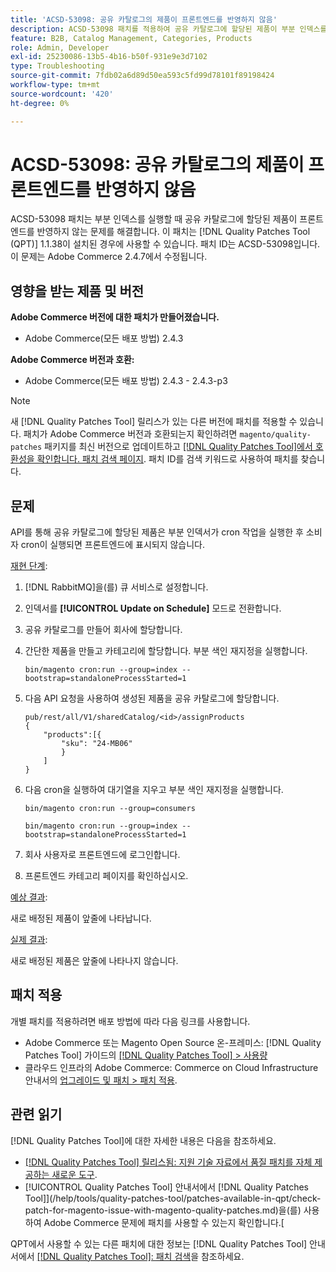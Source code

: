 ```yaml
---
title: 'ACSD-53098: 공유 카탈로그의 제품이 프론트엔드를 반영하지 않음'
description: ACSD-53098 패치를 적용하여 공유 카탈로그에 할당된 제품이 부분 인덱스를 실행할 때 프론트엔드를 반영하지 않는 Adobe Commerce 문제를 해결합니다.
feature: B2B, Catalog Management, Categories, Products
role: Admin, Developer
exl-id: 25230086-13b5-4b16-b50f-931e9e3d7102
type: Troubleshooting
source-git-commit: 7fdb02a6d89d50ea593c5fd99d78101f89198424
workflow-type: tm+mt
source-wordcount: '420'
ht-degree: 0%

---
```


# ACSD-53098: 공유 카탈로그의 제품이 프론트엔드를 반영하지 않음

ACSD-53098 패치는 부분 인덱스를 실행할 때 공유 카탈로그에 할당된 제품이 프론트엔드를 반영하지 않는 문제를 해결합니다. 이 패치는 [!DNL Quality Patches Tool (QPT)] 1.1.38이 설치된 경우에 사용할 수 있습니다. 패치 ID는 ACSD-53098입니다. 이 문제는 Adobe Commerce 2.4.7에서 수정됩니다.

## 영향을 받는 제품 및 버전

**Adobe Commerce 버전에 대한 패치가 만들어졌습니다.**

* Adobe Commerce(모든 배포 방법) 2.4.3

**Adobe Commerce 버전과 호환:**

* Adobe Commerce(모든 배포 방법) 2.4.3 - 2.4.3-p3

>[!NOTE]
>
>새 [!DNL Quality Patches Tool] 릴리스가 있는 다른 버전에 패치를 적용할 수 있습니다. 패치가 Adobe Commerce 버전과 호환되는지 확인하려면 `magento/quality-patches` 패키지를 최신 버전으로 업데이트하고 [[!DNL Quality Patches Tool]에서 호환성을 확인합니다. 패치 검색 페이지](https://experienceleague.adobe.com/tools/commerce-quality-patches/index.html). 패치 ID를 검색 키워드로 사용하여 패치를 찾습니다.

## 문제

API를 통해 공유 카탈로그에 할당된 제품은 부분 인덱서가 cron 작업을 실행한 후 소비자 cron이 실행되면 프론트엔드에 표시되지 않습니다.

<u>재현 단계</u>:

1. [!DNL RabbitMQ]을(를) 큐 서비스로 설정합니다.
1. 인덱서를 **[!UICONTROL Update on Schedule]** 모드로 전환합니다.
1. 공유 카탈로그를 만들어 회사에 할당합니다.
1. 간단한 제품을 만들고 카테고리에 할당합니다. 부분 색인 재지정을 실행합니다.

   `bin/magento cron:run --group=index --bootstrap=standaloneProcessStarted=1`

1. 다음 API 요청을 사용하여 생성된 제품을 공유 카탈로그에 할당합니다.

   ```
   pub/rest/all/V1/sharedCatalog/<id>/assignProducts
   {
       "products":[{
           "sku": "24-MB06"
           }
       ]
   }
   ```

1. 다음 cron을 실행하여 대기열을 지우고 부분 색인 재지정을 실행합니다.

   `bin/magento cron:run --group=consumers`

   `bin/magento cron:run --group=index --bootstrap=standaloneProcessStarted=1`

1. 회사 사용자로 프론트엔드에 로그인합니다.
1. 프론트엔드 카테고리 페이지를 확인하십시오.

<u>예상 결과</u>:

새로 배정된 제품이 앞줄에 나타납니다.

<u>실제 결과</u>:

새로 배정된 제품은 앞줄에 나타나지 않습니다.

## 패치 적용

개별 패치를 적용하려면 배포 방법에 따라 다음 링크를 사용합니다.

* Adobe Commerce 또는 Magento Open Source 온-프레미스: [!DNL Quality Patches Tool] 가이드의 [[!DNL Quality Patches Tool] > 사용량](/help/tools/quality-patches-tool/usage.md)
* 클라우드 인프라의 Adobe Commerce: Commerce on Cloud Infrastructure 안내서의 [업그레이드 및 패치 > 패치 적용](https://experienceleague.adobe.com/docs/commerce-cloud-service/user-guide/develop/upgrade/apply-patches.html).

## 관련 읽기

[!DNL Quality Patches Tool]에 대한 자세한 내용은 다음을 참조하세요.

* [[!DNL Quality Patches Tool] 릴리스됨: 지원 기술 자료에서 품질 패치를 자체 제공하는 새로운 도구](https://experienceleague.adobe.com/en/docs/commerce-operations/tools/quality-patches-tool/quality-patches-tool-to-self-serve-quality-patches).
* [!UICONTROL Quality Patches Tool] 안내서에서  [!DNL Quality Patches Tool]](/help/tools/quality-patches-tool/patches-available-in-qpt/check-patch-for-magento-issue-with-magento-quality-patches.md)을(를) 사용하여 Adobe Commerce 문제에 패치를 사용할 수 있는지 확인합니다.[


QPT에서 사용할 수 있는 다른 패치에 대한 정보는 [!DNL Quality Patches Tool] 안내서에서 [[!DNL Quality Patches Tool]: 패치 검색](https://experienceleague.adobe.com/tools/commerce-quality-patches/index.html)을 참조하세요.
